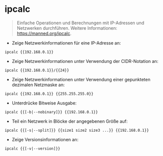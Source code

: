# ipcalc

> Einfache Operationen und Berechnungen mit IP-Adressen und Netzwerken durchführen.
> Weitere Informationen: <https://manned.org/ipcalc>.

- Zeige Netzwerkinformationen für eine IP-Adresse an:

`ipcalc {{192.168.0.1}}`

- Zeige Netzwerkinformationen unter Verwendung der CIDR-Notation an:

`ipcalc {{192.168.0.1}}/{{24}}`

- Zeige Netzwerkinformationen unter Verwendung einer gepunkteten dezimalen Netzmaske an:

`ipcalc {{192.168.0.1}} {{255.255.255.0}}`

- Unterdrücke Bitweise Ausgabe:

`ipcalc {{[-b|--nobinary]}} {{192.168.0.1}}`

- Teil ein Netzwerk in Blöcke der angegebenen Größe auf:

`ipcalc {{[-s|--split]}} {{size1 size2 size3 ...}} {{192.168.0.1}}`

- Zeige Versionsinformationen an:

`ipcalc {{[-v|--version]}}`
